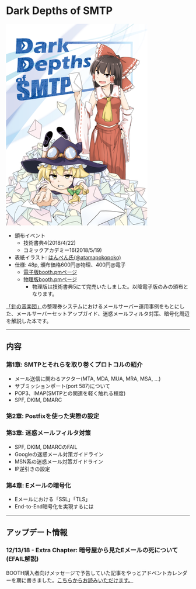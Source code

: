 # Dark Depths of SMTP

![](/assets/img/ddbook_cover.png)

- 頒布イベント
    - 技術書典4(2018/4/22)
    - コミックアカデミー16(2018/5/19)
- 表紙イラスト: [はんぺん氏(@atamapokopoko)](https://twitter.com/atamapokopoko)
- 仕様: 48p, 頒布価格600円@物理、400円@電子
    - [電子版booth.pmページ](https://cryptic-command.booth.pm/items/1136808)
    - [物理版booth.pmページ](https://cryptic-command.booth.pm/items/892981)
        - 物理版は技術書典5にて完売いたしました。以降電子版のみの頒布となります。

[「針の音楽団」](http://harimusic.net/)の整理券システムにおけるメールサーバー運用事例をもとにした、メールサーバーセットアップガイド、迷惑メールフィルタ対策、暗号化周辺を解説した本です。

----

## 内容

### 第1章: SMTPとそれらを取り巻くプロトコルの紹介
* メール送信に関わるアクター(MTA, MDA, MUA, MRA, MSA, ...)
* サブミッションポート(port 587)について
* POP3、IMAP(SMTPとの関連を軽く触れる程度)
* SPF, DKIM, DMARC

### 第2章: Postfixを使った実際の設定

### 第3章: 迷惑メールフィルタ対策
* SPF, DKIM, DMARCのFAIL
* Googleの迷惑メール対策ガイドライン
* MSN系の迷惑メール対策ガイドライン
* IP逆引きの設定

### 第4章: Eメールの暗号化
* Eメールにおける「SSL」「TLS」
* End-to-End暗号化を実現するには

----

## アップデート情報

### 12/13/18 - Extra Chapter: 暗号屋から見たEメールの死について(EFAIL解説)

BOOTH購入者向けメッセージで予告していた記事をやっとアドベントカレンダーを期に書きました。[こちらからお読みいただけます。](https://sylph01.hatenablog.jp/entry/20181211_efail)
